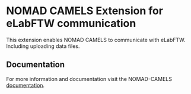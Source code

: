 # NOMAD CAMELS Extension for eLabFTW communication
This extension enables NOMAD CAMELS to communicate with eLabFTW. Including uploading data files.

## Documentation

For more information and documentation visit the NOMAD-CAMELS [documentation](https://fau-lap.github.io/NOMAD-CAMELS/doc/instruments/instruments.html).